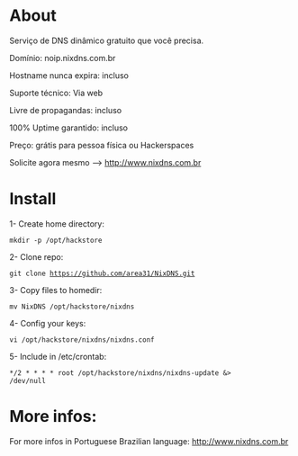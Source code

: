 # About
Serviço de DNS dinâmico gratuito que você precisa.

Domínio: noip.nixdns.com.br

Hostname nunca expira: incluso

Suporte técnico: Via web

Livre de propagandas: incluso

100% Uptime garantido: incluso

Preço: grátis para pessoa física ou Hackerspaces

Solicite agora mesmo --> http://www.nixdns.com.br

# Install
1- Create home directory:

<code>mkdir -p /opt/hackstore</code>


2- Clone repo:

<code>git clone https://github.com/area31/NixDNS.git</code>


3- Copy files to homedir:

<code>mv NixDNS /opt/hackstore/nixdns</code>


4- Config your keys:

<code>vi /opt/hackstore/nixdns/nixdns.conf</code>


5- Include in /etc/crontab:

<code>*/2 * * * *     root    /opt/hackstore/nixdns/nixdns-update &> /dev/null</code>


# More infos:

For more infos in Portuguese Brazilian language: http://www.nixdns.com.br
